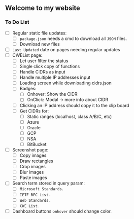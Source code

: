 ## Welcome to my website

### To Do List

- [ ] Regular static file updates:
  - [ ] `package.json` needs a cmd to download all `JSON` files.
  - [ ] Download new files
- [ ] `Last Updated` date on pages needing regular updates
- [ ] CWEList page:
  - [ ] Let user filter the status
  - [ ] Single click copy of functions
  - [ ] Handle CIDRs as input
  - [ ] Handle multiple IP addresses input
  - [ ] Loading screen while downloading cidrs.json
  - [ ] Badges:
    - [ ] Onhover: Show the CIDR
    - [ ] OnClick: Modal -> more info about CIDR
  - [ ] Clicking an IP address should copy it to the clip board
  - [ ] Get CIDRs for:
    - [ ] Static ranges (localhost, class A/B/C, etc)
    - [ ] Azure
    - [ ] Oracle
    - [ ] GCP
    - [ ] NSA
    - [ ] BitBucket
- [ ] Screenshot page:
  - [ ] Copy images
  - [ ] Draw rectangles
  - [ ] Crop images
  - [ ] Blur images
  - [ ] Paste images
- [ ] Search term stored in query param:
  - [ ] `Microsoft Standards`.
  - [ ] `IETF RFC List`.
  - [ ] `Web Standards`.
  - [ ] `CWE List`.
- [ ] Dashboard buttons `onhover` should change color.
